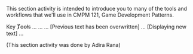 This section activity is intended to introduce you to many of the tools and workflows that we'll use in CMPM 121, Game Development Patterns.

Key Ⱦꝋꝋłꞩ
...
...
...
[Previous text has been overwritten]
...
[Displaying new text]
...

(This section activity was done by Adira Rana)
